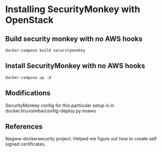 # Installing SecurityMonkey with OpenStack

## Build security monkey with no AWS hooks

```
docker-compose build securitymonkey
```

## Install SecurityMonkey with no AWS hooks


```
docker-compose up -d
```

## Modifications

SecurityMonkey config for this particular setup is in
docker.linuxsimba/config-deploy.py.noaws


## References

Nagww-dockersecurity project. Helped me figure out how to create self signed
certificates.




